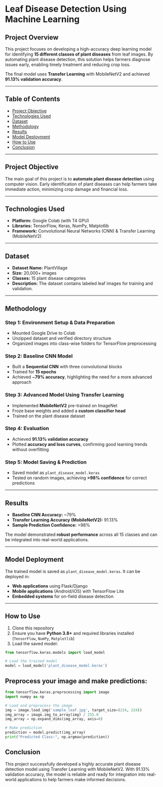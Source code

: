 # Leaf Disease Detection Using Machine Learning

## Project Overview
This project focuses on developing a high-accuracy deep learning model for identifying **15 different classes of plant diseases** from leaf images. By automating plant disease detection, this solution helps farmers diagnose issues early, enabling timely treatment and reducing crop loss.  

The final model uses **Transfer Learning** with MobileNetV2 and achieved **91.13% validation accuracy**.

---

## Table of Contents
- [Project Objective](#project-objective)  
- [Technologies Used](#technologies-used)  
- [Dataset](#dataset)  
- [Methodology](#methodology)  
- [Results](#results)  
- [Model Deployment](#model-deployment)  
- [How to Use](#how-to-use)  
- [Conclusion](#conclusion)  

---

## Project Objective
The main goal of this project is to **automate plant disease detection** using computer vision. Early identification of plant diseases can help farmers take immediate action, minimizing crop damage and financial loss.

---

## Technologies Used
- **Platform:** Google Colab (with T4 GPU)  
- **Libraries:** TensorFlow, Keras, NumPy, Matplotlib  
- **Framework:** Convolutional Neural Networks (CNN) & Transfer Learning (MobileNetV2)  

---

## Dataset
- **Dataset Name:** PlantVillage  
- **Size:** 20,000+ images  
- **Classes:** 15 plant disease categories  
- **Description:** The dataset contains labeled leaf images for training and validation.  

---

## Methodology

### Step 1: Environment Setup & Data Preparation
- Mounted Google Drive to Colab  
- Unzipped dataset and verified directory structure  
- Organized images into class-wise folders for TensorFlow preprocessing  

### Step 2: Baseline CNN Model
- Built a **Sequential CNN** with three convolutional blocks  
- Trained for **15 epochs**  
- Achieved ~**79% accuracy**, highlighting the need for a more advanced approach  

### Step 3: Advanced Model Using Transfer Learning
- Implemented **MobileNetV2** pre-trained on ImageNet  
- Froze base weights and added a **custom classifier head**  
- Trained on the plant disease dataset  

### Step 4: Evaluation
- Achieved **91.13% validation accuracy**  
- Plotted **accuracy and loss curves**, confirming good learning trends without overfitting  

### Step 5: Model Saving & Prediction
- Saved model as `plant_disease_model.keras`  
- Tested on random images, achieving **>98% confidence** for correct predictions  

---

## Results
- **Baseline CNN Accuracy:** ~79%  
- **Transfer Learning Accuracy (MobileNetV2):** 91.13%  
- **Sample Prediction Confidence:** >98%  

The model demonstrated **robust performance** across all 15 classes and can be integrated into real-world applications.

---

## Model Deployment
The trained model is saved as `plant_disease_model.keras`. It can be deployed in:

- **Web applications** using Flask/Django  
- **Mobile applications** (Android/iOS) with TensorFlow Lite  
- **Embedded systems** for on-field disease detection  

---

## How to Use
1. Clone this repository  
2. Ensure you have **Python 3.8+** and required libraries installed (`TensorFlow`, `NumPy`, `Matplotlib`)  
3. Load the saved model:  
```python
from tensorflow.keras.models import load_model

# Load the trained model
model = load_model('plant_disease_model.keras')
  ```
## Preprocess your image and make predictions:
```python
from tensorflow.keras.preprocessing import image
import numpy as np

# Load and preprocess the image
img = image.load_img('sample_leaf.jpg', target_size=(224, 224))
img_array = image.img_to_array(img) / 255.0
img_array = np.expand_dims(img_array, axis=0)

# Make prediction
prediction = model.predict(img_array)
print("Predicted Class:", np.argmax(prediction))
  ```
## Conclusion
This project successfully developed a highly accurate plant disease detection model using Transfer Learning with MobileNetV2. With 91.13% validation accuracy, the model is reliable and ready for integration into real-world applications to help farmers make informed decisions.
